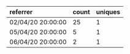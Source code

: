 | referrer          | count | uniques |
| :---------------- | :---- | :------ |
| 02/04/20 20:00:00 | 25    | 1       |
| 05/04/20 20:00:00 | 5     | 1       |
| 06/04/20 20:00:00 | 2     | 1       |